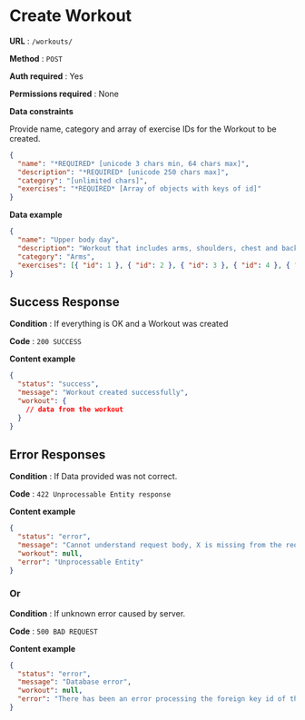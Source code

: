 # Create Workout

**URL** : `/workouts/`

**Method** : `POST`

**Auth required** : Yes

**Permissions required** : None

**Data constraints**

Provide name, category and array of exercise IDs for the Workout to be created.

```json
{
  "name": "*REQUIRED* [unicode 3 chars min, 64 chars max]",
  "description": "*REQUIRED* [unicode 250 chars max]",
  "category": "[unlimited chars]",
  "exercises": "*REQUIRED* [Array of objects with keys of id]"
}
```

**Data example**

```json
{
  "name": "Upper body day",
  "description": "Workout that includes arms, shoulders, chest and back exercises.",
  "category": "Arms",
  "exercises": [{ "id": 1 }, { "id": 2 }, { "id": 3 }, { "id": 4 }, { "id": 5 }]
}
```

## Success Response

**Condition** : If everything is OK and a Workout was created

**Code** : `200 SUCCESS`

**Content example**

```json
{
  "status": "success",
  "message": "Workout created successfully",
  "workout": {
    // data from the workout
  }
}
```

## Error Responses

**Condition** : If Data provided was not correct.

**Code** : `422 Unprocessable Entity response`

**Content example**

```json
{
  "status": "error",
  "message": "Cannot understand request body, X is missing from the request",
  "workout": null,
  "error": "Unprocessable Entity"
}
```

### Or

**Condition** : If unknown error caused by server.

**Code** : `500 BAD REQUEST`

**Content example**

```json
{
  "status": "error",
  "message": "Database error",
  "workout": null,
  "error": "There has been an error processing the foreign key id of the exercise."
}
```
